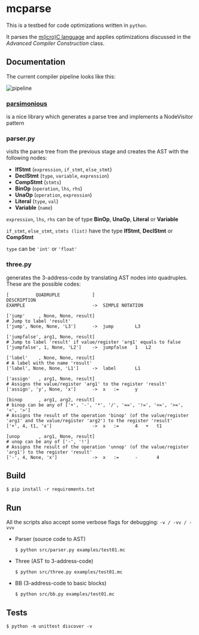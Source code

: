 # mcparse

This is a testbed for code optimizations written in `python`.

It parses the [m(icro)C language](https://github.com/PeterTh/mC) and applies optimizations
discussed in the *Advanced Compiler Construction* class.

## Documentation
The current compiler pipeline looks like this:

![pipeline](/docs/pipeline.png "Pipeline")

### [parsimonious](https://github.com/erikrose/parsimonious) 
is a nice library which generates a parse tree and implements a NodeVisitor pattern

### parser.py
visits the parse tree from the previous stage and creates the AST with the following nodes:
  * **IfStmt** (`expression`, `if_stmt`, `else_stmt`)
  * **DeclStmt** (`type`, `variable`, `expression`)
  * **CompStmt** (`stmts`)
  * **BinOp** (`operation`, `lhs`, `rhs`)
  * **UnaOp** (`operation`, `expression`)
  * **Literal** (`type`, `val`)
  * **Variable** (`name`)

   `expression`, `lhs`, `rhs` can be of type **BinOp**, **UnaOp**, **Literal** or **Variable**
   
   `if_stmt`, `else_stmt`, `stmts (list)` have the type **IfStmt**, **DeclStmt** or **CompStmt**
   
   `type` can be `'int'` or `'float'`

### three.py
generates the 3-address-code by translating AST nodes into quadruples. These are the possible codes:

```
[          QUADRUPLE            ]
DESCRIPTION
EXAMPLE                         ->  SIMPLE NOTATION
```

```
['jump'     , None, None, result]
# Jump to label 'result'
['jump', None, None, 'L3']      ->  jump        L3
```
```
['jumpfalse', arg1, None, result]
# Jump to label 'result' if value/register 'arg1' equals to false
['jumpfalse', 1, None, 'L2']    ->  jumpfalse   1   L2
```
```
['label'    , None, None, result]
# A label with the name 'result'
['label', None, None, 'L1']     ->  label       L1
```
```
['assign'   , arg1, None, result]
# Assigns the value/register 'arg1' to the register 'result'
['assign', 'y', None, 'x']      ->  x   :=      y
```
```
[binop      , arg1, arg2, result]
# binop can be any of ['+', '-', '*', '/', '==', '!=', '<=', '>=', '<', '>']
# Assigns the result of the operation 'binop' (of the value/register 'arg1' and the value/register 'arg2') to the register 'result'
['+', 4, t1, 'x']               ->  x   :=      4   +   t1
```
```
[unop       , arg1, None, result]
# unop can be any of ['-', '!']
# Assigns the result of the operation 'unnop' (of the value/register 'arg1') to the register 'result'
['-', 4, None, 'x']             ->  x   :=      -       4
```

## Build
```shell
$ pip install -r requirements.txt
```

## Run
All the scripts also accept some verbose flags for debugging: `-v / -vv / -vvv`


* Parser (source code to AST)
  ```
  $ python src/parser.py examples/test01.mc
  ```
* Three (AST to 3-address-code)
  ```
  $ python src/three.py examples/test01.mc
  ```
* BB (3-address-code to basic blocks)
  ```
  $ python src/bb.py examples/test01.mc
  ```

## Tests
```
$ python -m unittest discover -v
```

